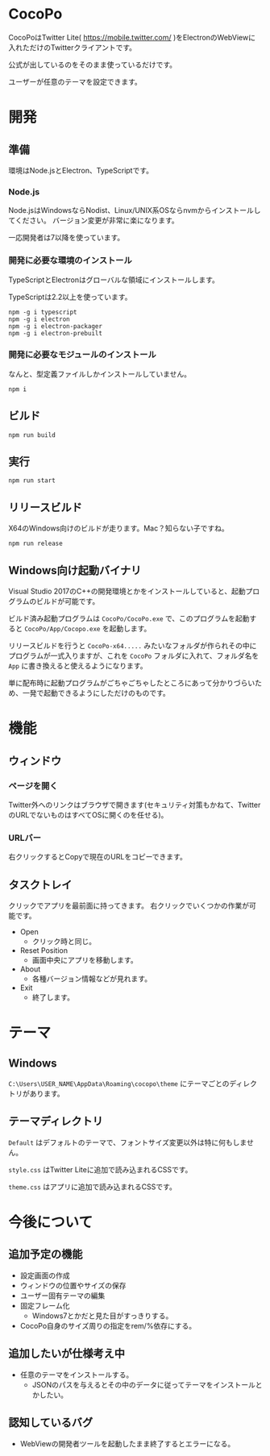 # CocoPo

CocoPoはTwitter Lite( https://mobile.twitter.com/ )をElectronのWebViewに入れただけのTwitterクライアントです。

公式が出しているのをそのまま使っているだけです。

ユーザーが任意のテーマを設定できます。

# 開発

## 準備

環境はNode.jsとElectron、TypeScriptです。

### Node.js

Node.jsはWindowsならNodist、Linux/UNIX系OSならnvmからインストールしてください。
バージョン変更が非常に楽になります。

一応開発者は7以降を使っています。

### 開発に必要な環境のインストール

TypeScriptとElectronはグローバルな領域にインストールします。

TypeScriptは2.2以上を使っています。

```
npm -g i typescript
npm -g i electron
npm -g i electron-packager
npm -g i electron-prebuilt
```

### 開発に必要なモジュールのインストール

なんと、型定義ファイルしかインストールしていません。

```
npm i
```

## ビルド

```
npm run build
```

## 実行

```
npm run start
```

## リリースビルド

X64のWindows向けのビルドが走ります。Mac？知らない子ですね。

```
npm run release
```

## Windows向け起動バイナリ

Visual Studio 2017のC++の開発環境とかをインストールしていると、起動プログラムのビルドが可能です。

ビルド済み起動プログラムは `CocoPo/CocoPo.exe` で、このプログラムを起動すると `CocoPo/App/Cocopo.exe` を起動します。

リリースビルドを行うと `CocoPo-x64.....` みたいなフォルダが作られその中にプログラムが一式入りますが、これを `CocoPo` フォルダに入れて、フォルダ名を `App` に書き換えると使えるようになります。

単に配布時に起動プログラムがごちゃごちゃしたところにあって分かりづらいため、一発で起動できるようにしただけのものです。

# 機能

## ウィンドウ

### ページを開く

Twitter外へのリンクはブラウザで開きます(セキュリティ対策もかねて、TwitterのURLでないものはすべてOSに開くのを任せる)。

### URLバー

右クリックするとCopyで現在のURLをコピーできます。

## タスクトレイ

クリックでアプリを最前面に持ってきます。
右クリックでいくつかの作業が可能です。

* Open
    * クリック時と同じ。
* Reset Position
    * 画面中央にアプリを移動します。
* About
    * 各種バージョン情報などが見れます。
* Exit
    * 終了します。

# テーマ

## Windows

`C:\Users\USER_NAME\AppData\Roaming\cocopo\theme` にテーマごとのディレクトリがあります。

## テーマディレクトリ

`Default` はデフォルトのテーマで、フォントサイズ変更以外は特に何もしません。

`style.css` はTwitter Liteに追加で読み込まれるCSSです。

`theme.css` はアプリに追加で読み込まれるCSSです。

# 今後について

## 追加予定の機能

* 設定画面の作成
* ウィンドウの位置やサイズの保存
* ユーザー固有テーマの編集
* 固定フレーム化
    * Windows7とかだと見た目がすっきりする。
* CocoPo自身のサイズ周りの指定をrem/%依存にする。

## 追加したいが仕様考え中

* 任意のテーマをインストールする。
    * JSONのパスを与えるとその中のデータに従ってテーマをインストールとかしたい。

## 認知しているバグ

* WebViewの開発者ツールを起動したまま終了するとエラーになる。
